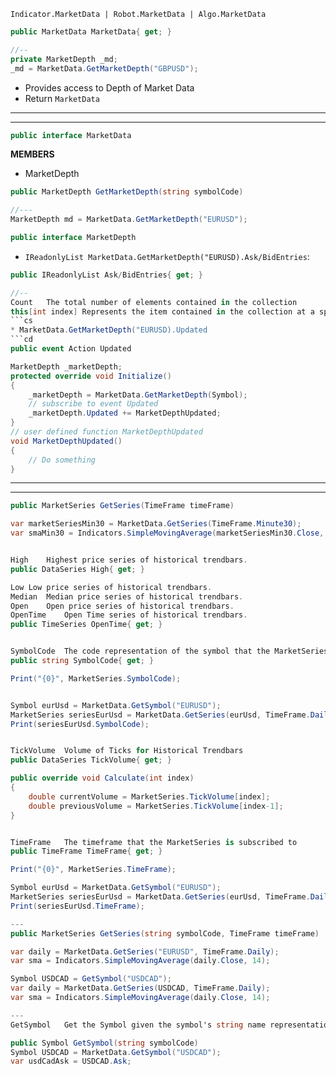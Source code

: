 ```Indicator.MarketData | Robot.MarketData | Algo.MarketData```
```cs 
public MarketData MarketData{ get; }

//--
private MarketDepth _md;
_md = MarketData.GetMarketDepth("GBPUSD");
```
* Provides access to Depth of Market Data
* Return ```MarketData```
---
---

```cs
public interface MarketData
```
**MEMBERS**
* MarketDepth
```cs
public MarketDepth GetMarketDepth(string symbolCode)

//---
MarketDepth md = MarketData.GetMarketDepth("EURUSD");
```
```cs
public interface MarketDepth
```
* ```IReadonlyList MarketData.GetMarketDepth("EURUSD).Ask/BidEntries```:
```cs
public IReadonlyList Ask/BidEntries{ get; }

//--
Count	The total number of elements contained in the collection
this[int index]	Represents the item contained in the collection at a specific index
```cs
* MarketData.GetMarketDepth("EURUSD).Updated
```cd
public event Action Updated

MarketDepth _marketDepth;
protected override void Initialize()
{
    _marketDepth = MarketData.GetMarketDepth(Symbol);
    // subscribe to event Updated
    _marketDepth.Updated += MarketDepthUpdated;
}
// user defined function MarketDepthUpdated
void MarketDepthUpdated()
{
    // Do something
}
```
---
---


```cs
public MarketSeries GetSeries(TimeFrame timeFrame)

var marketSeriesMin30 = MarketData.GetSeries(TimeFrame.Minute30);
var smaMin30 = Indicators.SimpleMovingAverage(marketSeriesMin30.Close, 14);


High	Highest price series of historical trendbars.
public DataSeries High{ get; }

Low	Low price series of historical trendbars.
Median	Median price series of historical trendbars.
Open	Open price series of historical trendbars.
OpenTime	Open Time series of historical trendbars.
public TimeSeries OpenTime{ get; }


SymbolCode	The code representation of the symbol that the MarketSeries is subscribed to
public string SymbolCode{ get; }

Print("{0}", MarketSeries.SymbolCode); 


Symbol eurUsd = MarketData.GetSymbol("EURUSD");
MarketSeries seriesEurUsd = MarketData.GetSeries(eurUsd, TimeFrame.Daily);
Print(seriesEurUsd.SymbolCode);


TickVolume	Volume of Ticks for Historical Trendbars
public DataSeries TickVolume{ get; }

public override void Calculate(int index)
{
    double currentVolume = MarketSeries.TickVolume[index];
    double previousVolume = MarketSeries.TickVolume[index-1];
}


TimeFrame	The timeframe that the MarketSeries is subscribed to
public TimeFrame TimeFrame{ get; }

Print("{0}", MarketSeries.TimeFrame);  

Symbol eurUsd = MarketData.GetSymbol("EURUSD");
MarketSeries seriesEurUsd = MarketData.GetSeries(eurUsd, TimeFrame.Daily);
Print(seriesEurUsd.TimeFrame);

---
public MarketSeries GetSeries(string symbolCode, TimeFrame timeFrame)

var daily = MarketData.GetSeries("EURUSD", TimeFrame.Daily);
var sma = Indicators.SimpleMovingAverage(daily.Close, 14);

Symbol USDCAD = GetSymbol("USDCAD");
var daily = MarketData.GetSeries(USDCAD, TimeFrame.Daily);
var sma = Indicators.SimpleMovingAverage(daily.Close, 14);

---
GetSymbol	Get the Symbol given the symbol's string name representation

public Symbol GetSymbol(string symbolCode)
Symbol USDCAD = MarketData.GetSymbol("USDCAD");
var usdCadAsk = USDCAD.Ask;
